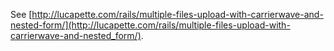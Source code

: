 See [http://lucapette.com/rails/multiple-files-upload-with-carrierwave-and-nested-form/](http://lucapette.com/rails/multiple-files-upload-with-carrierwave-and-nested_form/).
